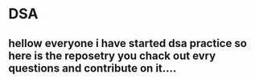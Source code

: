 # DSA

## hellow everyone i have started dsa practice so here is the reposetry you chack out evry questions and contribute on it....
